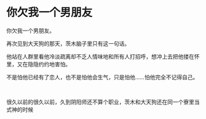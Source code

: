 # 你欠我一个男朋友

你欠我一个男朋友。

再次见到大天狗的那天，茨木脑子里只有这一句话。

他站在人群里看他冷淡疏离却不乏人情味地和所有人打招呼，想冲上去把他搂在怀里，又在隐隐约约地害怕。

不是怕他已经有了恋人，也不是怕他会生气，只是怕他……怕他完全不记得自己。

<br>

很久以前的很久以前，久到阴阳师还不算个职业，茨木和大天狗还在同一个寮里当式神的时候

